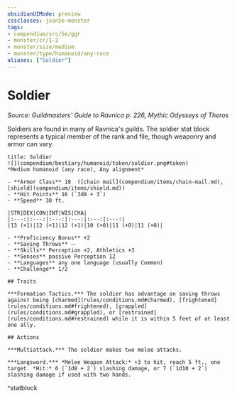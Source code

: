 ```yaml
---
obsidianUIMode: preview
cssclasses: json5e-monster
tags:
- compendium/src/5e/ggr
- monster/cr/1-2
- monster/size/medium
- monster/type/humanoid/any-race
aliases: ["Soldier"]
---
```

# Soldier
*Source: Guildmasters' Guide to Ravnica p. 226, Mythic Odysseys of Theros*  

Soldiers are found in many of Ravnica's guilds. The soldier stat block represents a typical member of the rank and file, though weaponry and armor can vary.

```ad-statblock
title: Soldier
![](compendium/bestiary/humanoid/token/soldier.png#token)
*Medium humanoid (any race), Any alignment*

- **Armor Class** 18  ([chain mail](compendium/items/chain-mail.md), [shield](compendium/items/shield.md))
- **Hit Points** 16 (`3d8 + 3`)
- **Speed** 30 ft.

|STR|DEX|CON|INT|WIS|CHA|
|:---:|:---:|:---:|:---:|:---:|:---:|
|13 (+1)|12 (+1)|12 (+1)|10 (+0)|11 (+0)|11 (+0)|

- **Proficiency Bonus** +2
- **Saving Throws** ⏤
- **Skills** Perception +2, Athletics +3
- **Senses** passive Perception 12
- **Languages** any one language (usually Common)
- **Challenge** 1/2

## Traits

***Formation Tactics.*** The soldier has advantage on saving throws against being [charmed](rules/conditions.md#charmed), [frightened](rules/conditions.md#frightened), [grappled](rules/conditions.md#grappled), or [restrained](rules/conditions.md#restrained) while it is within 5 feet of at least one ally.

## Actions

***Multiattack.*** The soldier makes two melee attacks.

***Longsword.*** *Melee Weapon Attack:* +3 to hit, reach 5 ft., one target. *Hit:* 6 (`1d8 + 2`) slashing damage, or 7 (`1d10 + 2`) slashing damage if used with two hands.
```
^statblock